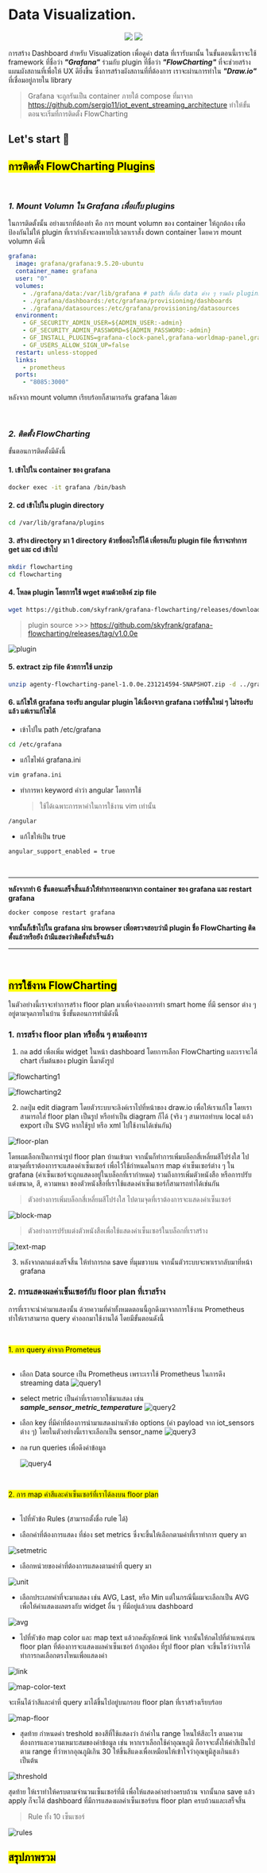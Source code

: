 # Data Visualization.

<p align="center">
  <img src="https://img.shields.io/badge/Grafana-F2F4F9?style=for-the-badge&logo=grafana&logoColor=orange&labelColor=F2F4F9" />
  <img src="https://img.shields.io/badge/Prometheus-000000?style=for-the-badge&logo=prometheus&labelColor=000000" />
</p>

การสร้าง Dashboard สำหรับ Visualization เพื่อดูค่า data ที่เรารับมานั้น ในขั้นตอนนี้เราจะใช้ framework ที่ชื่อว่า **_"Grafana"_** ร่วมกับ plugin ที่ชื่อว่า **_"FlowCharting"_**
ที่จะช่วยสร้างแผนผังสถานที่เพื่อให้ UX ดียิ่งขึ้น ซึ่งการสร้างผังสถานที่ที่ต้องการ เราจะผ่านการทำใน **_"Draw.io"_** ที่เชื่อมอยู่ภายใน library

> Grafana จะถูกรันเป็น container ภายใต้ compose ที่มาจาก https://github.com/sergio11/iot_event_streaming_architecture ทำให้ขั้นตอนจะเริ่มที่การติดตั้ง FlowCharting

## Let's start 🚀

## <mark>การติดตั้ง FlowCharting Plugins</mark>

</br>

### **_1. Mount Volumn ใน Grafana เพื่อเก็บ plugins_**

ในการติดตั้งนั้น อย่างแรกที่ต้องทำ คือ การ mount volumn ของ container ให้ถูกต้อง เพื่อป้องกันไม่ให้ plugin ที่เรากำลังจะลงหายไปเวลาเราสั่ง down container โดยควร mount volumn ดังนี้

```yml
grafana:
  image: grafana/grafana:9.5.20-ubuntu
  container_name: grafana
  user: "0"
  volumes:
    - ./grafana/data:/var/lib/grafana # path ที่เก็บ data ต่าง ๆ รวมถึง plugins
    - ./grafana/dashboards:/etc/grafana/provisioning/dashboards
    - ./grafana/datasources:/etc/grafana/provisioning/datasources
  environment:
    - GF_SECURITY_ADMIN_USER=${ADMIN_USER:-admin}
    - GF_SECURITY_ADMIN_PASSWORD=${ADMIN_PASSWORD:-admin}
    - GF_INSTALL_PLUGINS=grafana-clock-panel,grafana-worldmap-panel,grafana-piechart-panel
    - GF_USERS_ALLOW_SIGN_UP=false
  restart: unless-stopped
  links:
    - prometheus
  ports:
    - "8085:3000"
```

หลังจาก mount volumn เรียบร้อยก็สามารถรัน grafana ได้เลย

</br>

### **_2. ติดตั้ง FlowCharting_**

ขั้นตอนการติดตั้งมีดังนี้

#### 1. เข้าไปใน container ของ grafana

```bash
docker exec -it grafana /bin/bash
```

#### 2. cd เข้าไปใน plugin directory

```bash
cd /var/lib/grafana/plugins
```

#### 3. สร้าง directory มา 1 directory ด้วยชื่ออะไรก็ได้ เพื่อรอเก็บ plugin file ที่เราจะทำการ get และ cd เข้าไป

```bash
mkdir flowcharting
cd flowcharting
```

#### 4. โหลด plugin โดยการใช้ wget ตามด้วยลิงค์ zip file

```bash
wget https://github.com/skyfrank/grafana-flowcharting/releases/download/v1.0.0e/agenty-flowcharting-panel-1.0.0e.231214594-SNAPSHOT.zip
```

> plugin source >>> https://github.com/skyfrank/grafana-flowcharting/releases/tag/v1.0.0e

![plugin](./assets/plugin.png)
</br>

#### 5. extract zip file ด้วยการใช้ unzip

```bash
unzip agenty-flowcharting-panel-1.0.0e.231214594-SNAPSHOT.zip -d ../grafana-flowcharting
```

#### 6. แก้ไขให้ grafana รองรับ angular plugin ได้เนื่องจาก grafana เวอร์ชั่นใหม่ ๆ ไม่รองรับแล้ว แต่เราแก้ไขได้

- เข้าไปใน path /etc/grafana

```bash
cd /etc/grafana
```

- แก้ไขไฟล์ grafana.ini

```bash
vim grafana.ini
```

- ทำการหา keyword คำว่า angular โดยการใช้
  > ใช้ได้เฉพาะการหาคำในการใช้งาน vim เท่านั้น

```bash
/angular
```

- แก้ไขให้เป็น true

```bash
angular_support_enabled = true
```

</br>

---

**หลังจากทำ 6 ขั้นตอนเสร็จสิ้นแล้วให้ทำการออกมาจาก container ของ grafana และ restart grafana**

```bash
docker compose restart grafana
```

**จากนั้นก็เข้าไปใน grafana ผ่าน browser เพื่อตรวจสอบว่ามี plugin ชื่อ FlowCharting ติดตั้งแล้วหรือยัง ถ้ามีแสดงว่าติดตั้งสำเร็จแล้ว**

---

</br>

## <mark>การใช้งาน FlowCharting</mark>

ในตัวอย่างนี้เราจะทำการสร้าง floor plan มาเพื่อจำลองการทำ smart home ที่มี sensor ต่าง ๆ อยู่ตามจุดภายในบ้าน ซึ่งขั้นตอนการทำมีดังนี้

### 1. การสร้าง floor plan หรืออื่น ๆ ตามต้องการ

1. กด add เพื่อเพิ่ม widget ในหน้า dashboard โดยการเลือก FlowCharting และเราจะได้ chart เริ่มต้นของ plugin นี้มาดังรูป

![flowcharting1](./assets/flowcharting1.png)
</br>

![flowcharting2](./assets/flowcharting2.png)
</br>

2. กดปุ่ม edit diagram โดยตัวระบบจะลิงค์เราไปที่หน้าของ draw.io เพื่อให้เราแก้ไข โดยเราสามารถใส่ floor plan เป็นรูป หรือทำเป็น diagram ก็ได้ (จริง ๆ สามารถทำบน local แล้ว export เป็น SVG หากใช้รูป หรือ xml ไปใช้งานได้เช่นกัน)

![floor-plan](./assets/floor-plan.png)
</br>

โดยผมเลือกเป็นการนำรูป floor plan บ้านเข้ามา จากนั้นก็ทำการเพิ่มบล็อกสี่เหลี่ยมสีโปร่งใส ไปตามจุดที่เราต้องการจะแสดงค่าเซ็นเซอร์ เพื่อไว้ใช้กำหนดในการ map ค่าเซ็นเซอร์ต่าง ๆ ใน grafana (ค่าเซ็นเซอร์จะถูกแสดงอยู่ในบล็อกที่เรากำหนด) รวมถึงการเพิ่มตัวหนังสือ หรือการปรับแต่งขนาด, สี, ความหนา ของตัวหนังสือที่เราใช้แสดงค่าเซ็นเซอร์ก็สามารถทำได้เช่นกัน

> ตัวอย่างการเพิ่มบล็อกสี่เหลี่ยมสีโปร่งใส ไปตามจุดที่เราต้องการจะแสดงค่าเซ็นเซอร์

![block-map](./assets/block-map.png)
</br>

> ตัวอย่างการปรับแต่งตัวหนังสือเพื่อใช้แสดงค่าเซ็นเซอร์ในบล็อกที่เราสร้าง

![text-map](./assets/text-map.png)
</br>

3. หลังจากตกแต่งเสร็จสิ้น ให้ทำการกด save ที่มุมขวาบน จากนั้นตัวระบบจะพาเรากลับมาที่หน้า grafana

### 2. การแสดงผลค่าเซ็นเซอร์กับ floor plan ที่เราสร้าง

การที่เราจะนำค่ามาแสดงนั้น ด้วยความที่ค่าทั้งหมดตอนนี้ถูกดึงมาจากการใช้งาน Prometheus ทำให้เราสามารถ query ค่าออกมาใช้งานได้ โดยมีขั้นตอนดังนี้

</br>

<mark>1. การ query ค่าจาก Prometeus
</br>
</br>

- เลือก Data source เป็น Prometheus เพราะเราใช้ Prometheus ในการดึง streaming data
  ![query1](./assets/query1.png)
  </br>
- select metric เป็นค่าที่เราอยากใช้มาแสดง เช่น **_sample_sensor_metric_temperature_**
  ![query2](./assets/query2.png)
  </br>
- เลือก key ที่มีค่าที่ต้องการนำมาแสดงผ่านหัวข้อ options (ค่า payload จาก iot_sensors ต่าง ๆ) โดยในตัวอย่างนี้เราจะเลือกเป็น sensor_name
  ![query3](./assets/query3.png)
  </br>
- กด run queries เพื่อดึงค่าข้อมูล

  ![query4](./assets/query4.png)
  </br>

</br>

<mark>2. การ map ค่าสีและค่าเซ็นเซอร์ที่เราได้ลงบน floor plan
</br>
</br>

- ไปที่หัวข้อ Rules (สามารถตั้งชื่อ rule ได้)

- เลือกค่าที่ต้องการแสดง ที่ช่อง set metrics ซึ่งจะขึ้นให้เลือกตามค่าที่เราทำการ query มา

![setmetric](./assets/setmetric.png)
</br>

- เลือกหน่วยของค่าที่ต้องการแสดงตามค่าที่ query มา

![unit](./assets/unit.png)
</br>

- เลือกประเภทค่าที่จะมาแสดง เช่น AVG, Last, หรือ Min แต่ในกรณีนี้ผมจะเลือกเป็น AVG เพื่อให้ค่าแสดงผลตรงกับ widget อื่น ๆ ที่มีอยู่แล้วบน dashboard

![avg](./assets/avg.png)
</br>

- ไปที่หัวข้อ map color และ map text แล้วกดสัญลักษณ์ link จากนั้นให้กดไปที่ตำแหน่งบน floor plan ที่ต้องการจะแสดงผลค่าเซ็นเซอร์ ถ้าถูกต้อง ที่รูป floor plan จะขึ้นโชว์ว่าเราได้ทำการกดเลือกตรงไหนเพื่อแสดงค่า

![link](./assets/link.png)
</br>

![map-color-text](./assets/map-color-text.png)
</br>

จะเห็นได้ว่าสีและค่าที่ query มาได้ขึ้นไปอยู่บนกรอบ floor plan ที่เราสร้างเรียบร้อย

![map-floor](./assets/map-floor.png)
</br>

- สุดท้าย กำหนดค่า treshold ของสีที่ใช้แสดงว่า ถ้าค่าใน range ไหนให้สีอะไร ตามความต้องการและความเหมาะสมของค่าข้อมูล เช่น หากเราเลือกใช้ค่าอุณหภูมิ ก็อาจจะตั้งให้ค่าสีเป็นไปตาม range ที่ว่าหากอุณภูมิเกิน 30 ให้ขึ้นสีแดงเพื่อเหมือนให้เข้าใจว่าอุณหูมิสูงเกินแล้ว เป็นต้น

![threshold](./assets/threshold.png)
</br>

สุดท้าย ให้เราทำให้ครบตามจำนวนเซ็นเซอร์ที่มี เพื่อให้แสดงค่าอย่างครบถ้วน จากนั้นกด save แล้ว apply ก็จะได้ dashboard ที่มีการแสดงผลค่าเซ็นเซอร์บน floor plan ครบถ้วนและเสร็จสิ้น

> Rule ทั้ง 10 เซ็นเซอร์

![rules](./assets/rules.png)
</br>

## <mark>สรุปภาพรวม</mark>

